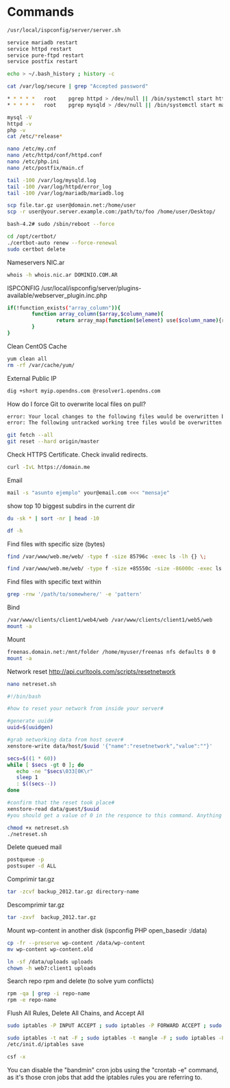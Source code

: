 Commands
========
```sh
/usr/local/ispconfig/server/server.sh

service mariadb restart
service httpd restart
service pure-ftpd restart
service postfix restart

echo > ~/.bash_history ; history -c

cat /var/log/secure | grep "Accepted password"

* * * * *   root    pgrep httpd > /dev/null || /bin/systemctl start httpd.service
* * * * *   root    pgrep mysqld > /dev/null || /bin/systemctl start mariadb.service

mysql -V
httpd -v
php -v
cat /etc/*release*

nano /etc/my.cnf
nano /etc/httpd/conf/httpd.conf
nano /etc/php.ini
nano /etc/postfix/main.cf

tail -100 /var/log/mysqld.log
tail -100 /var/log/httpd/error_log
tail -100 /var/log/mariadb/mariadb.log

scp file.tar.gz user@domain.net:/home/user
scp -r user@your.server.example.com:/path/to/foo /home/user/Desktop/

bash-4.2# sudo /sbin/reboot --force

cd /opt/certbot/
./certbot-auto renew --force-renewal
sudo certbot delete
```

Nameservers NIC.ar
```sh
whois -h whois.nic.ar DOMINIO.COM.AR

```

ISPCONFIG /usr/local/ispconfig/server/plugins-available/webserver_plugin.inc.php
```sh
if(!function_exists("array_column")){
        function array_column($array,$column_name){
                return array_map(function($element) use($column_name){return $element[$column_name];}, $array);
        }
}

```


Clean CentOS Cache
```sh
yum clean all
rm -rf /var/cache/yum/
```

External Public IP
```sh
dig +short myip.opendns.com @resolver1.opendns.com
```

How do I force Git to overwrite local files on pull?
```sh
error: Your local changes to the following files would be overwritten by merge:
error: The following untracked working tree files would be overwritten by merge:

git fetch --all
git reset --hard origin/master
```

Check HTTPS Certificate. Check invalid redirects.
```sh
curl -IvL https://domain.me
```

Email
```sh
mail -s "asunto ejemplo" your@email.com <<< "mensaje"
```

show top 10 biggest subdirs in the current dir

```sh
du -sk * | sort -nr | head -10

df -h
```

Find files with specific size (bytes)
```sh
find /var/www/web.me/web/ -type f -size 85796c -exec ls -lh {} \;
```
```sh
find /var/www/web.me/web/ -type f -size +85550c -size -86000c -exec ls -lh {} \;
```

Find files with specific text within
```sh
grep -rnw '/path/to/somewhere/' -e 'pattern'
```

Bind
```sh
/var/www/clients/client1/web4/web /var/www/clients/client1/web5/web    none    bind,nobootwait,_netdev    0 0
mount -a
```

Mount
```sh
freenas.domain.net:/mnt/folder /home/myuser/freenas nfs defaults 0 0
mount -a
```

Network reset
http://api.curltools.com/scripts/resetnetwork
```sh
nano netreset.sh
```
```sh
#!/bin/bash

#how to reset your network from inside your server#

#generate uuid#
uuid=$(uuidgen)

#grab networking data from host sever#
xenstore-write data/host/$uuid '{"name":"resetnetwork","value":""}'

secs=$((1 * 60))
while [ $secs -gt 0 ]; do
   echo -ne "$secs\033[0K\r"
   sleep 1
   : $((secs--))
done

#confirm that the reset took place#
xenstore-read data/guest/$uuid
#you should get a value of 0 in the responce to this command. Anything else means something is still wrong with nova-agent.#
```
```sh
chmod +x netreset.sh
./netreset.sh
```

Delete queued mail
```sh
postqueue -p
postsuper -d ALL
```

Comprimir tar.gz
```sh
tar -zcvf backup_2012.tar.gz directory-name
```

Descomprimir tar.gz
```sh
tar -zxvf  backup_2012.tar.gz
```

Mount wp-content in another disk (ispconfig PHP open_basedir :/data)
```sh
cp -fr --preserve wp-content /data/wp-content
mv wp-content wp-content.old

ln -sf /data/uploads uploads
chown -h web7:client1 uploads
```

Search repo rpm and delete (to solve yum conflicts)
```sh
rpm -qa | grep -i repo-name
rpm -e repo-name
```

Flush All Rules, Delete All Chains, and Accept All
```sh
sudo iptables -P INPUT ACCEPT ; sudo iptables -P FORWARD ACCEPT ; sudo iptables -P OUTPUT ACCEPT

sudo iptables -t nat -F ; sudo iptables -t mangle -F ; sudo iptables -F ; sudo iptables -X ;
/etc/init.d/iptables save

csf -x
```
You can disable the "bandmin" cron jobs using the "crontab -e" command, as it's those cron jobs that add the iptables rules you are referring to. 
